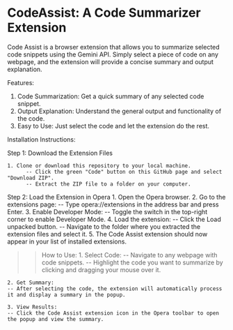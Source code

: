 # CodeAssist: A Code Summarizer Extension
Code Assist is a browser extension that allows you to summarize selected code snippets using the Gemini API. Simply select a piece of code on any webpage, and the extension will provide a concise summary and output explanation.

Features:
  1. Code Summarization: Get a quick summary of any selected code snippet.
  2. Output Explanation: Understand the general output and functionality of the code.
  3. Easy to Use: Just select the code and let the extension do the rest.


Installation Instructions:

  Step 1: Download the Extension Files
  
    1. Clone or download this repository to your local machine.
          -- Click the green "Code" button on this GitHub page and select "Download ZIP".
          -- Extract the ZIP file to a folder on your computer.

  Step 2: Load the Extension in Opera
    1. Open the Opera browser.
    2. Go to the extensions page:
          -- Type opera://extensions in the address bar and press Enter.
    3. Enable Developer Mode:
          -- Toggle the switch in the top-right corner to enable Developer Mode.
    4. Load the extension:
          -- Click the Load unpacked button.
          -- Navigate to the folder where you extracted the extension files and select it.
    5. The Code Assist extension should now appear in your list of installed extensions.

>> How to Use:
    1. Select Code:
    -- Navigate to any webpage with code snippets.
    -- Highlight the code you want to summarize by clicking and dragging your mouse over it.

    2. Get Summary:
    -- After selecting the code, the extension will automatically process it and display a summary in the popup.
    
    3. View Results:
    -- Click the Code Assist extension icon in the Opera toolbar to open the popup and view the summary.
